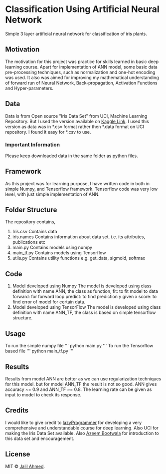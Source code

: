 # Classification Using Artificial Neural Network

Simple 3 layer artificial neural network for classification of iris plants.

## Motivation
The motivation for this project was practice for skills learned in basic deep learning course.
Apart for implementation of ANN model, some basic data pre-processing techniques, such as
normalization and one-hot encoding was used. It also was aimed for improving my mathematical understanding
of forward run of Neural Network, Back-propagation, Activation Functions and Hyper-parameters.

## Data
Data is from Open source "Iris Data Set" from UCI, Machine Learning Repository. But I used the version available on [Kaggle Link](https://www.kaggle.com/willvegapunk/iris-data-set/data). I used this version as data was in *.csv format rather then
*.data format on UCI repository. I found it easy for *.csv to use.

### Important Information
Please keep downloaded data in the same folder as python files. 

## Framework
As this project was for learning purpose, I have written code in both in simple Numpy, and Tensorflow framework.
Tensorflow code was very low level, with just simple implementation of ANN.

## Folder Structure
The repository contains,

1. Iris.csv
    Contains data
2. iris.names
    Contains information about data set. i.e. its attributes, publications etc
3. main.py
    Contains models using numpy
4. main_tf.py
    Contains models using Tensorflow
5. utils.py
    Contains utility functions e.g. get_data, sigmoid, softmax

## Code
1. Model developed using Numpy
    The model is developed using class definition with name ANN, the class as function,
        fit: to fit model to data
        forward: for forward loop
        predict: to find prediction y given x
        score: to find error of model for certain data.
2. Model developed using TensorFlow
    The model is developed using class definition with name ANN_TF, the class is based on simple tensorflow
    structure.

## Usage
To run the simple numpy file
'''
python main.py
'''
To run the Tensorflow based file
'''
python main_tf.py
'''

## Results
Results from model ANN are better as we can use regularization techniques for this model. but for model
ANN_TF the result is not so good. ANN gives accuracy ~= 0.9 and ANN_TF ~= 0.8. The learning rate can be given as
input to model to check its response.

## Credits
I would like to give credit to [lazyProgrammer](https://lazyprogrammer.me) for developing a very comprehensive and understandable course for deep learning. Also UCI for making the Iris Data Set available. Also [Azeem Bootwala](https://github.com/azeembootwala) for introduction to this data set
and encouragement.

## License
MIT :copyright: [Jalil Ahmed](https://www.linkedin.com/in/jalil-siddiqui/).
